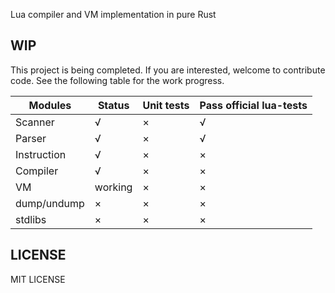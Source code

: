 Lua compiler and VM implementation in pure Rust

## WIP

This project is being completed. If you are interested, welcome to contribute code. See the following table for the work progress.

| Modules      | Status            | Unit tests   | Pass official lua-tests |
| --           | --                | --           | --                      |
|  Scanner     | √                 | ×            |    √                    |
|  Parser      | √                 | ×            |    √                    |
|  Instruction | √                 | ×            |    ×                    |
|  Compiler    | √                 | ×            |    ×                    |
|  VM          | working           | ×            |    ×                    |
|  dump/undump | ×                 | ×            |    ×                    |
|  stdlibs     | ×                 | ×            |    ×                    |

## LICENSE
MIT LICENSE
